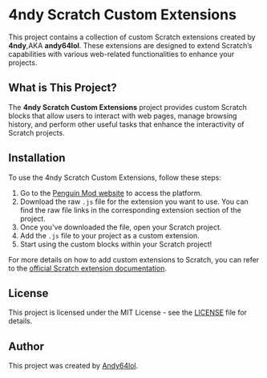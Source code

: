 # 4ndy Scratch Custom Extensions

This project contains a collection of custom Scratch extensions created by **4ndy**,AKA **andy64lol**. These extensions are designed to extend Scratch’s capabilities with various web-related functionalities to enhance your projects.

## What is This Project?

The **4ndy Scratch Custom Extensions** project provides custom Scratch blocks that allow users to interact with web pages, manage browsing history, and perform other useful tasks that enhance the interactivity of Scratch projects.

## Installation

To use the 4ndy Scratch Custom Extensions, follow these steps:

1. Go to the [Penguin Mod website](https://penguinmod.com) to access the platform.
2. Download the raw `.js` file for the extension you want to use. You can find the raw file links in the corresponding extension section of the project.
3. Once you've downloaded the file, open your Scratch project.
4. Add the `.js` file to your project as a custom extension.
5. Start using the custom blocks within your Scratch project!

For more details on how to add custom extensions to Scratch, you can refer to the [official Scratch extension documentation](https://www.scratch.mit.edu/).

## License

This project is licensed under the MIT License - see the [LICENSE](LICENSE) file for details.

## Author

This project was created by [Andy64lol](https://github.com/andy64lol).
